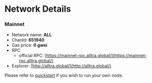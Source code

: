 # Network Details

### Mainnet

* Network name: **ALL**
* ChanId: **651940**
* Gas price: **0 gwei**
* RPC
  * official RPC: [https://mainnet-rpc.alltra.global/](https://mainnet-rpc.alltra.global/)​
* Explorer: [http://alltra.global/](http://alltra.global/)​

Please refer to [quickstart](https://github.com/fkt20/FAKTNetwork/#using-quickstart) if you wish to run your own node.
